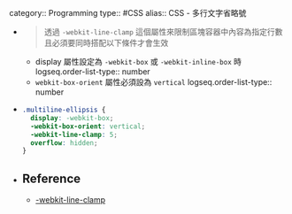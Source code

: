 category:: Programming
type:: #CSS
alias:: CSS - 多行文字省略號

- > 透過 `-webkit-line-clamp` 這個屬性來限制區塊容器中內容為指定行數
  且必須要同時搭配以下條件才會生效
	- display 屬性設定為 `-webkit-box` 或 `-webkit-inline-box` 時
	  logseq.order-list-type:: number
	- `webkit-box-orient` 屬性必須設為 `vertical`
	  logseq.order-list-type:: number
- ```css
  .multiline-ellipsis { 
    display: -webkit-box;
    -webkit-box-orient: vertical;
    -webkit-line-clamp: 5;
    overflow: hidden;
  }
  ```
- ## Reference
	- [-webkit-line-clamp](https://developer.mozilla.org/en-US/docs/Web/CSS/-webkit-line-clamp)